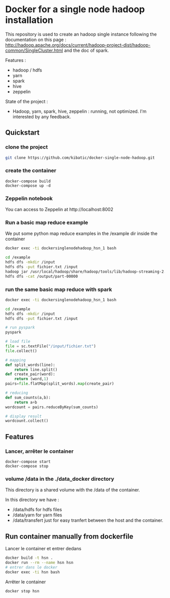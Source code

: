 Docker for a single node hadoop installation
============================================

This repository is used to create an hadoop single instance following the documentation on this page :
http://hadoop.apache.org/docs/current/hadoop-project-dist/hadoop-common/SingleCluster.html and the doc
of spark.

Features :

* hadoop / hdfs
* yarn
* spark
* hive
* zeppelin

State of the project :

* Hadoop, yarn, spark, hive, zeppelin : running, not optimized. I'm interested by any feedback.

Quickstart
----------

### clone the project

```bash
git clone https://github.com/kibatic/docker-single-node-hadoop.git
```

### create the container

```
docker-compose build
docker-compose up -d
```

### Zeppelin notebook

You can access to Zeppelin at http://localhost:8002

### Run a basic map reduce example

We put some python map reduce examples in the /example dir inside the container

```bash
docker exec -ti dockersinglenodehadoop_hsn_1 bash

cd /example
hdfs dfs -mkdir /input
hdfs dfs -put fichier.txt /input
hadoop jar /usr/local/hadoop/share/hadoop/tools/lib/hadoop-streaming-2.7.1.jar -input /input -output /output -mapper /example/mapper.py -reducer /example/reducer.py
hdfs dfs -cat /output/part-00000
```

### run the same basic map reduce with spark

```bash
docker exec -ti dockersinglenodehadoop_hsn_1 bash

cd /example
hdfs dfs -mkdir /input
hdfs dfs -put fichier.txt /input

# run pyspark
pyspark
```

```python
# load file
file = sc.textFile("/input/fichier.txt")
file.collect()

# mapping
def split_words(line):
    return line.split()
def create_pair(word):
    return (word,1)
pairs=file.flatMap(split_words).map(create_pair)

# reducing
def sum_counts(a,b):
    return a+b
wordcount = pairs.reduceByKey(sum_counts)

# display result
wordcount.collect()
```

Features
--------

### Lancer, arrêter le container

```
docker-compose start
docker-compose stop
```

### volume /data in the ./data_docker directory

This directory is a shared volume with the /data of the container.

In this directory we have :

* /data/hdfs for hdfs files
* /data/yarn for yarn files
* /data/transfert just for easy tranfert between the host and the container.

Run container manually from dockerfile
--------------------------------------

Lancer le container et entrer dedans

```bash
docker build -t hsn .
docker run --rm --name hsn hsn
# entrer dans le docker
docker exec -ti hsn bash
```

Arrêter le container

```bash
docker stop hsn
```
